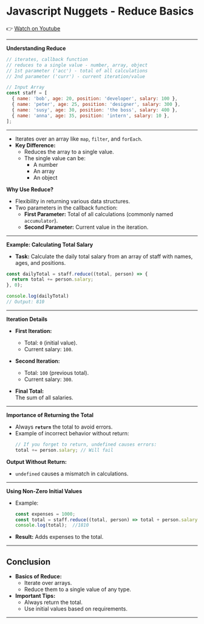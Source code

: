 
# Javascript Nuggets - Reduce Basics

👉 [Watch on Youtube](https://www.youtube.com/watch?v=3WkW9nrS2mw)

---


**Understanding Reduce**

```js
// iterates, callback function
// reduces to a single value - number, array, object
// 1st parameter ('acc') - total of all calculations
// 2nd parameter ('curr') - current iteration/value
```

```js
// Input Array
const staff = [
  { name: 'bob', age: 20, position: 'developer', salary: 100 },
  { name: 'peter', age: 25, position: 'designer', salary: 300 },
  { name: 'susy', age: 30, position: 'the boss', salary: 400 },
  { name: 'anna', age: 35, position: 'intern', salary: 10 },
];
```

-------

- Iterates over an array like `map`, `filter`, and `forEach`.
- **Key Difference:**  
  - Reduces the array to a single value.
  - The single value can be:
    - A number
    - An array
    - An object

**Why Use Reduce?**  
- Flexibility in returning various data structures.
- Two parameters in the callback function:
  - **First Parameter:** Total of all calculations (commonly named `accumulator`).
  - **Second Parameter:** Current value in the iteration.

---

**Example: Calculating Total Salary**  
- **Task:** Calculate the daily total salary from an array of staff with names, ages, and positions.

```js
const dailyTotal = staff.reduce((total, person) => {
  return total += person.salary;
}, 0);

console.log(dailyTotal)
// Output: 810
```

---


**Iteration Details**  
- **First Iteration:**
  - Total: `0` (initial value).
  - Current salary: `100`.

- **Second Iteration:**
  - Total: `100` (previous total).
  - Current salary: `300`.

- **Final Total:**  
  The sum of all salaries.

---

**Importance of Returning the Total**  
- Always **`return`** the total to avoid errors.
- Example of incorrect behavior without return:
  ```js
  // If you forget to return, undefined causes errors:
  total += person.salary; // Will fail
  ```

**Output Without Return:**  
- `undefined` causes a mismatch in calculations.

---

**Using Non-Zero Initial Values**  
- Example:
  ```js
  const expenses = 1000;
  const total = staff.reduce((total, person) => total + person.salary, expenses);
  console.log(total);  //1810
  ```
- **Result:** Adds expenses to the total.

---

## Conclusion
- **Basics of Reduce:**
  - Iterate over arrays.
  - Reduce them to a single value of any type.
- **Important Tips:**
  - Always return the total.
  - Use initial values based on requirements.

---
